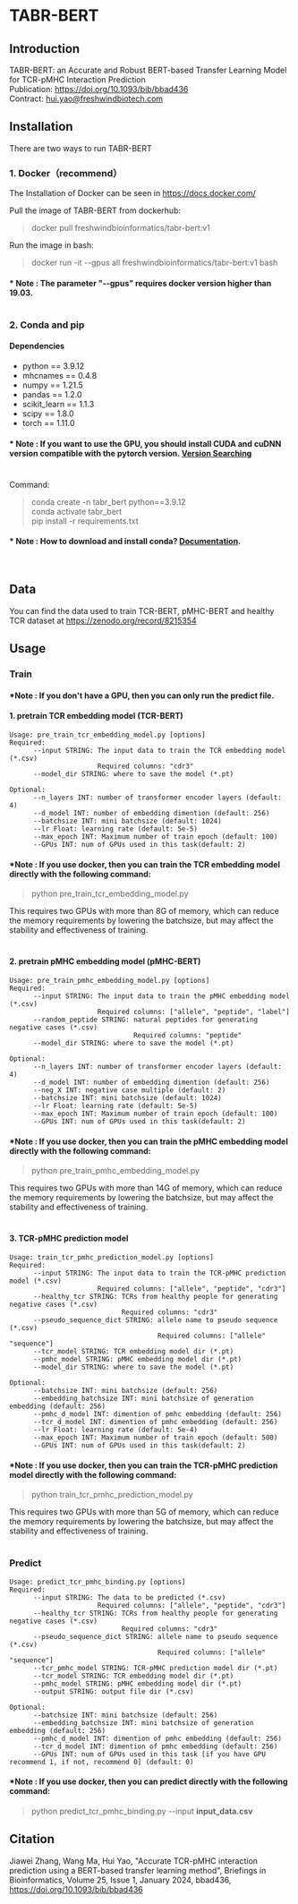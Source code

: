 
# TABR-BERT

## Introduction
TABR-BERT: an Accurate and Robust BERT-based Transfer Learning Model for TCR-pMHC Interaction Prediction  
Publication: https://doi.org/10.1093/bib/bbad436  
Contract: hui.yao@freshwindbiotech.com

## Installation
There are two ways to run TABR-BERT

### 1. Docker（recommend）
The Installation of Docker can be seen in https://docs.docker.com/

Pull the image of TABR-BERT from dockerhub:

>docker pull freshwindbioinformatics/tabr-bert:v1

Run the image in bash:

>docker run -it --gpus all freshwindbioinformatics/tabr-bert:v1 bash
#### * Note : The parameter "--gpus" requires docker version higher than 19.03.
#
### 2. Conda and pip

#### Dependencies

-   python == 3.9.12
-   mhcnames == 0.4.8
-   numpy == 1.21.5
-   pandas == 1.2.0
-   scikit_learn == 1.1.3
-   scipy == 1.8.0
-   torch == 1.11.0

#### * Note : If you want to use the GPU, you should install CUDA and cuDNN version compatible with the pytorch version. [Version Searching](https://pytorch.org/)
#
Command:

> conda create -n tabr_bert python==3.9.12  
> conda activate tabr_bert  
> pip install -r requirements.txt  


#### * Note : How to download and install conda? [Documentation](https://docs.conda.io/en/latest/miniconda.html).

<br/>

## Data

You can find the data used to train TCR-BERT, pMHC-BERT and healthy TCR dataset at https://zenodo.org/record/8215354 

## Usage

### Train
#### *Note : If you don't have a GPU, then you can only run the predict file.

#### 1. pretrain TCR embedding model (TCR-BERT)

```
Usage: pre_train_tcr_embedding_model.py [options]
Required:
      --input STRING: The input data to train the TCR embedding model (*.csv) 
                      Required columns: "cdr3"
      --model_dir STRING: where to save the model (*.pt)

Optional:
      --n_layers INT: number of transformer encoder layers (default: 4)
      --d_model INT: number of embedding dimention (default: 256)
      --batchsize INT: mini batchsize (default: 1024)
      --lr Float: learning rate (default: 5e-5)
      --max_epoch INT: Maximum number of train epoch (default: 100)
      --GPUs INT: num of GPUs used in this task(default: 2)
```

#### *Note : If you use docker, then you can train the TCR embedding model directly with the following command:  

>python pre_train_tcr_embedding_model.py

This requires two GPUs with more than 8G of memory, which can reduce the memory requirements by lowering the batchsize, but may affect the stability and effectiveness of training.
#

#### 2. pretrain pMHC embedding model (pMHC-BERT)

```
Usage: pre_train_pmhc_embedding_model.py [options]
Required:
      --input STRING: The input data to train the pMHC embedding model (*.csv) 
                      Required columns: ["allele", "peptide", "label"]
      --random_peptide STRING: natural peptides for generating negative cases (*.csv)
                               Required columns: "peptide"      
      --model_dir STRING: where to save the model (*.pt)

Optional:
      --n_layers INT: number of transformer encoder layers (default: 4)
      --d_model INT: number of embedding dimention (default: 256)
      --neg_X INT: negative case multiple (default: 2)
      --batchsize INT: mini batchsize (default: 1024)
      --lr Float: learning rate (default: 5e-5)
      --max_epoch INT: Maximum number of train epoch (default: 100)
      --GPUs INT: num of GPUs used in this task(default: 2)
```

#### *Note : If you use docker, then you can train the pMHC embedding model directly with the following command:  

>python pre_train_pmhc_embedding_model.py

This requires two GPUs with more than 14G of memory, which can reduce the memory requirements by lowering the batchsize, but may affect the stability and effectiveness of training.
#

#### 3. TCR-pMHC prediction model

```
Usage: train_tcr_pmhc_prediction_model.py [options]
Required:
      --input STRING: The input data to train the TCR-pMHC prediction model (*.csv) 
                      Required columns: ["allele", "peptide", "cdr3"]
      --healthy_tcr STRING: TCRs from healthy people for generating negative cases (*.csv)
                            Required columns: "cdr3" 
      --pseudo_sequence_dict STRING: allele name to pseudo sequence (*.csv)
                                     Required columns: ["allele" "sequence"]    
      --tcr_model STRING: TCR embedding model dir (*.pt)
      --pmhc_model STRING: pMHC embedding model dir (*.pt)                          
      --model_dir STRING: where to save the model (*.pt)

Optional:
      --batchsize INT: mini batchsize (default: 256)
      --embedding_batchsize INT: mini batchsize of generation embedding (default: 256)
      --pmhc_d_model INT: dimention of pmhc embedding (default: 256)
      --tcr_d_model INT: dimention of pmhc embedding (default: 256)
      --lr Float: learning rate (default: 5e-4)
      --max_epoch INT: Maximum number of train epoch (default: 500)
      --GPUs INT: num of GPUs used in this task(default: 2)
```
#### *Note : If you use docker, then you can train the TCR-pMHC prediction model directly with the following command:  

>python train_tcr_pmhc_prediction_model.py

This requires two GPUs with more than 5G of memory, which can reduce the memory requirements by lowering the batchsize, but may affect the stability and effectiveness of training.
#
### Predict
```
Usage: predict_tcr_pmhc_binding.py [options]
Required:
      --input STRING: The data to be predicted (*.csv) 
                      Required columns: ["allele", "peptide", "cdr3"]
      --healthy_tcr STRING: TCRs from healthy people for generating negative cases (*.csv)
                            Required columns: "cdr3" 
      --pseudo_sequence_dict STRING: allele name to pseudo sequence (*.csv)
                                     Required columns: ["allele" "sequence"]   
      --tcr_pmhc_model STRING: TCR-pMHC prediction model dir (*.pt)
      --tcr_model STRING: TCR embedding model dir (*.pt)
      --pmhc_model STRING: pMHC embedding model dir (*.pt)                           
      --output STRING: output file dir (*.csv)

Optional:
      --batchsize INT: mini batchsize (default: 256)
      --embedding_batchsize INT: mini batchsize of generation embedding (default: 256)
      --pmhc_d_model INT: dimention of pmhc embedding (default: 256)
      --tcr_d_model INT: dimention of pmhc embedding (default: 256)
      --GPUs INT: num of GPUs used in this task [if you have GPU recommend 1, if not, recommend 0] (default: 0)
```
#### *Note : If you use docker, then you can predict directly with the following command:  

>python predict_tcr_pmhc_binding.py --input **input_data.csv**

## Citation

Jiawei Zhang, Wang Ma, Hui Yao, "Accurate TCR-pMHC interaction prediction using a BERT-based transfer learning method", Briefings in Bioinformatics, Volume 25, Issue 1, January 2024, bbad436, https://doi.org/10.1093/bib/bbad436
